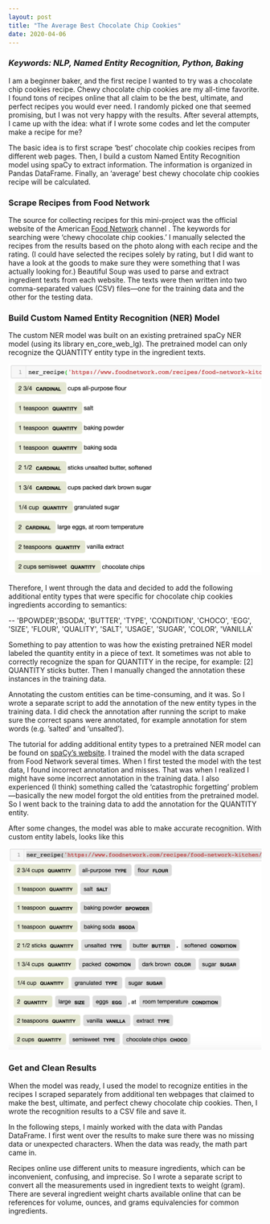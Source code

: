 ```yaml
---
layout: post
title: "The Average Best Chocolate Chip Cookies"
date: 2020-04-06
---
```


<h3><i>Keywords: NLP, Named Entity Recognition, Python, Baking</i></h3>

I am a beginner baker, and the first recipe I wanted to try was a chocolate chip cookies recipe. Chewy chocolate chip cookies are my all-time favorite. I found tons of recipes online that all claim to be the best, ultimate, and perfect recipes you would ever need. I randomly picked one that seemed promising, but I was not very happy with the results. After several attempts, I came up with the idea: what if I wrote some codes and let the computer make a recipe for me?

The basic idea is to first scrape ‘best’ chocolate chip cookies recipes from different web pages. Then, I build a custom Named Entity Recognition model using spaCy to extract information. The information is organized in Pandas DataFrame. Finally, an ‘average’ best chewy chocolate chip cookies recipe will be calculated.

<h3>Scrape Recipes from Food Network</h3>

The source for collecting recipes for this mini-project was the official website of the American <a href="https://www.foodnetwork.com/">Food Network</a> channel . The keywords for searching were ‘chewy chocolate chip cookies.’ I manually selected the recipes from the results based on the photo along with each recipe and the rating. (I could have selected the recipes solely by rating, but I did want to have a look at the goods to make sure they were something that I was actually looking for.) Beautiful Soup was used to parse and extract ingredient texts from each website. The texts were then written into two comma-separated values (CSV) files—one for the training data and the other for the testing data.

<h3>Build Custom Named Entity Recognition (NER) Model</h3>

The custom NER model was built on an existing pretrained spaCy NER model (using its library en_core_web_lg). The pretrained model can only recognize the QUANTITY entity type in the ingredient texts.

<img src="PretrainedNER.jpg" alt="PretrainedNER">

Therefore, I went through the data and decided to add the following additional entity types that were specific for chocolate chip cookies ingredients according to semantics:

-- 'BPOWDER','BSODA', 'BUTTER', 'TYPE', 'CONDITION', 'CHOCO', 'EGG', 'SIZE', 'FLOUR', 'QUALITY', 'SALT', 'USAGE', 'SUGAR', 'COLOR', 'VANILLA'

Something to pay attention to was how the existing pretrained NER model labeled the quantity entity in a piece of text. It sometimes was not able to correctly recognize the span for QUANTITY in the recipe, for example: [2] QUANTITY sticks butter. Then I manually changed the annotation these instances in the training data.

Annotating the custom entities can be time-consuming, and it was. So I wrote a separate script to add the annotation of the new entity types in the training data. I did check the annotation after running the script to make sure the correct spans were annotated, for example annotation for stem words (e.g. ’salted’ and ‘unsalted’).

The tutorial for adding additional entity types to a pretrained NER model can be found on <a href="https://spacy.io/usage/training#example-new-entity-type">spaCy’s website</a>. I trained the model with the data scraped from Food Network several times. When I first tested the model with the test data, I found incorrect annotation and misses. That was when I realized I might have some incorrect annotation in the training data. I also experienced (I think) something called the ‘catastrophic forgetting’ problem—basically the new model forgot the old entities from the pretrained model. So I went back to the training data to add the annotation for the QUANTITY entity.

After some changes, the model was able to make accurate recognition. With custom entity labels, looks like this

<p><img src="CustomNER.jpg" alt="CustomNER"></p>

<h3>Get and Clean Results</h3>

When the model was ready, I used the model to recognize entities in the recipes I scraped separately from additional ten webpages that claimed to make the best, ultimate, and perfect chewy chocolate chip cookies. Then, I wrote the recognition results to a CSV file and save it. 

In the following steps, I mainly worked with the data with Pandas DataFrame. I first went over the results to make sure there was no missing data or unexpected characters. When the data was ready, the math part came in.

Recipes online use different units to measure ingredients, which can be inconvenient, confusing, and imprecise. So I wrote a separate script to convert all the measurements used in ingredient texts to weight (gram). There are several ingredient weight charts available online that can be references for volume, ounces, and grams equivalencies for common ingredients.

